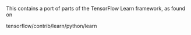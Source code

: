 This contains a port of parts of the TensorFlow Learn framework, as found on

tensorflow/contrib/learn/python/learn

